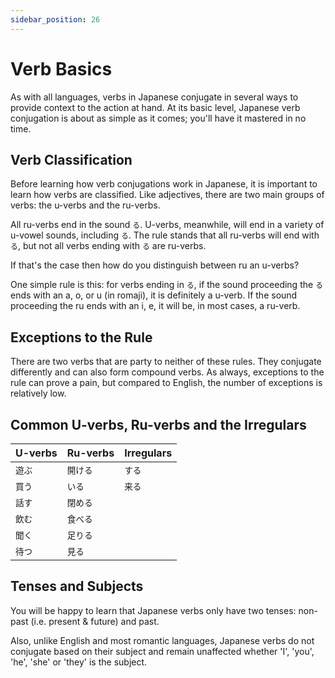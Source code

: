 ```yaml
---
sidebar_position: 26
---
```


# Verb Basics

As with all languages, verbs in Japanese conjugate in several ways to provide context to the action at hand. At its basic level, Japanese verb conjugation is about as simple as it comes; you'll have it mastered in no time.

## Verb Classification

Before learning how verb conjugations work in Japanese, it is important to learn how verbs are classified. Like adjectives, there are two main groups of verbs: the u-verbs and the ru-verbs.

All ru-verbs end in the sound `る`. U-verbs, meanwhile, will end in a variety of u-vowel sounds, including `る`. The rule stands that all ru-verbs will end with `る`, but not all verbs ending with `る` are ru-verbs.

If that's the case then how do you distinguish between ru an u-verbs?

One simple rule is this: for verbs ending in `る`, if the sound proceeding the `る` ends with an a, o, or u (in romaji), it is definitely a u-verb. If the sound proceeding the ru ends with an i, e, it will be, in most cases, a ru-verb.

## Exceptions to the Rule

There are two verbs that are party to neither of these rules. They conjugate differently and can also form compound verbs. As always, exceptions to the rule can prove a pain, but compared to English, the number of exceptions is relatively low.

## Common U-verbs, Ru-verbs and the Irregulars

|U-verbs|Ru-verbs|Irregulars|
|:---|:---|:---|
|``遊ぶ``|``開ける``|``する``|
|``買う``|``いる``|``来る``|
|``話す``|``閉める``||
|``飲む``|``食べる``||
|``聞く``|``足りる``||
|``待つ``|``見る``||

## Tenses and Subjects

You will be happy to learn that Japanese verbs only have two tenses: non-past (i.e. present & future) and past.

Also, unlike English and most romantic languages, Japanese verbs do not conjugate based on their subject and remain unaffected whether 'I', 'you', 'he', 'she' or 'they' is the subject.
